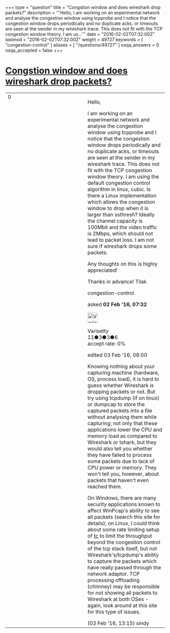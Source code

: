 +++
type = "question"
title = "Congstion window and does wireshark drop packets?"
description = '''Hello, I am working on an experimental network and analyse the congestion window using tcpprobe and I notice that the congestion window drops periodically and no duplicate acks, or timeouts are seen at the sender in my wireshark trace. This does not fit with the TCP congestion window theory. I am us...'''
date = "2016-02-02T07:32:00Z"
lastmod = "2016-02-02T07:32:00Z"
weight = 49727
keywords = [ "congestion-control" ]
aliases = [ "/questions/49727" ]
osqa_answers = 0
osqa_accepted = false
+++

<div class="headNormal">

# [Congstion window and does wireshark drop packets?](/questions/49727/congstion-window-and-does-wireshark-drop-packets)

</div>

<div id="main-body">

<div id="askform">

<table id="question-table" style="width:100%;"><colgroup><col style="width: 50%" /><col style="width: 50%" /></colgroup><tbody><tr class="odd"><td style="width: 30px; vertical-align: top"><div class="vote-buttons"><div id="post-49727-score" class="post-score" title="current number of votes">0</div><div id="favorite-count" class="favorite-count"></div></div></td><td><div id="item-right"><div class="question-body"><p>Hello,</p><p>I am working on an experimental network and analyse the congestion window using tcpprobe and I notice that the congestion window drops periodically and no duplicate acks, or timeouts are seen at the sender in my wireshark trace. This does not fit with the TCP congestion window theory. I am using the default congestion control algorithm in linux, cubic. Is there a Linux implementation which allows the congestion window to drop when it is larger than ssthresh? Ideally the channel capacity is 100Mbit and the video traffic is 2Mbps, which should not lead to packet loss. I am not sure if wireshark drops some packets.</p><p>Any thoughts on this is highly appreciated!</p><p>Thanks in advance! Tilak</p></div><div id="question-tags" class="tags-container tags">congestion-control</div><div id="question-controls" class="post-controls"></div><div class="post-update-info-container"><div class="post-update-info post-update-info-user"><p>asked <strong>02 Feb '16, 07:32</strong></p><img src="https://secure.gravatar.com/avatar/6ac558d50e14e1baababd985172501e9?s=32&amp;d=identicon&amp;r=g" class="gravatar" width="32" height="32" alt="Varisetty&#39;s gravatar image" /><p>Varisetty<br />
<span class="score" title="11 reputation points">11</span><span title="3 badges"><span class="badge1">●</span><span class="badgecount">3</span></span><span title="3 badges"><span class="silver">●</span><span class="badgecount">3</span></span><span title="6 badges"><span class="bronze">●</span><span class="badgecount">6</span></span><br />
<span class="accept_rate" title="Rate of the user&#39;s accepted answers">accept rate:</span> <span title="Varisetty has no accepted answers">0%</span></p></div><div class="post-update-info post-update-info-edited"><p>edited 03 Feb '16, 08:00</p></div></div><div id="comments-container-49727" class="comments-container"><span id="49792"></span><div id="comment-49792" class="comment"><div id="post-49792-score" class="comment-score"></div><div class="comment-text"><p>Knowing nothing about your capturing machine (hardware, OS, process load), it is hard to guess whether Wireshark is dropping packets or not. But try using tcpdump (if on linux) or dumpcap to store the captured packets into a file without analysing them while capturing; not only that these applications lower the CPU and memory load as compared to Wireshark or tshark, but they would also tell you whether they have failed to process some packets due to lack of CPU power or memory. They won't tell you, however, about packets that haven't even reached them.</p><p>On Windows, there are many security applications known to affect WinPcap's ability to see all packets (search this site for details); on Linux, I could think about some rate limiting setup of <a href="http://www.lartc.org/howto/lartc.qdisc.html">tc</a> to limit the throughput beyond the congestion control of the tcp stack itself, but not Wireshark's/tcpdump's ability to capture the packets which have really passed through the network adaptor. TCP processing offloading (chimney) may be responsible for not showing all packets to Wireshark at both OSes - again, look around at this site for this type of issues.</p></div><div id="comment-49792-info" class="comment-info"><span class="comment-age">(03 Feb '16, 13:15)</span> sindy</div></div></div><div id="comment-tools-49727" class="comment-tools"></div><div class="clear"></div><div id="comment-49727-form-container" class="comment-form-container"></div><div class="clear"></div></div></td></tr></tbody></table>

</div>

</div>

